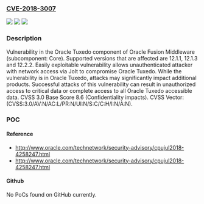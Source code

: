 ### [CVE-2018-3007](https://cve.mitre.org/cgi-bin/cvename.cgi?name=CVE-2018-3007)
![](https://img.shields.io/static/v1?label=Product&message=Tuxedo&color=blue)
![](https://img.shields.io/static/v1?label=Version&message=%3D%2012.1.1%20&color=brighgreen)
![](https://img.shields.io/static/v1?label=Vulnerability&message=Easily%20exploitable%20vulnerability%20allows%20unauthenticated%20attacker%20with%20network%20access%20via%20Jolt%20to%20compromise%20Oracle%20Tuxedo.%20%20While%20the%20vulnerability%20is%20in%20Oracle%20Tuxedo%2C%20attacks%20may%20significantly%20impact%20additional%20products.%20%20Successful%20attacks%20of%20this%20vulnerability%20can%20result%20in%20%20unauthorized%20access%20to%20critical%20data%20or%20complete%20access%20to%20all%20Oracle%20Tuxedo%20accessible%20data.&color=brighgreen)

### Description

Vulnerability in the Oracle Tuxedo component of Oracle Fusion Middleware (subcomponent: Core). Supported versions that are affected are 12.1.1, 12.1.3 and 12.2.2. Easily exploitable vulnerability allows unauthenticated attacker with network access via Jolt to compromise Oracle Tuxedo. While the vulnerability is in Oracle Tuxedo, attacks may significantly impact additional products. Successful attacks of this vulnerability can result in unauthorized access to critical data or complete access to all Oracle Tuxedo accessible data. CVSS 3.0 Base Score 8.6 (Confidentiality impacts). CVSS Vector: (CVSS:3.0/AV:N/AC:L/PR:N/UI:N/S:C/C:H/I:N/A:N).

### POC

#### Reference
- http://www.oracle.com/technetwork/security-advisory/cpujul2018-4258247.html
- http://www.oracle.com/technetwork/security-advisory/cpujul2018-4258247.html

#### Github
No PoCs found on GitHub currently.

